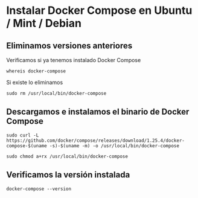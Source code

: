 # Instalar Docker Compose en Ubuntu / Mint / Debian 

## Eliminamos versiones anteriores

Verificamos si ya tenemos instalado Docker Compose

```
whereis docker-compose
```

Si existe lo eliminamos

```
sudo rm /usr/local/bin/docker-compose
```

## Descargamos e instalamos el binario de Docker Compose

```
sudo curl -L https://github.com/docker/compose/releases/download/1.25.4/docker-compose-$(uname -s)-$(uname -m) -o /usr/local/bin/docker-compose
```

```
sudo chmod a+rx /usr/local/bin/docker-compose
```

## Verificamos la versión instalada

```
docker-compose --version
```

